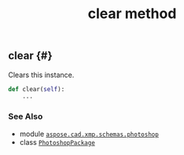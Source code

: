 ﻿---
title: clear method
second_title: Aspose.CAD for Python via .NET API References
description: 
type: docs
weight: 30
url: /python-net/aspose.cad.xmp.schemas.photoshop/photoshoppackage/clear/
is_root: false
---

## clear {#}

Clears this instance.



```python
def clear(self):
    ...
```





### See Also
* module [`aspose.cad.xmp.schemas.photoshop`](../../)
* class [`PhotoshopPackage`](/cad/python-net/aspose.cad.xmp.schemas.photoshop/photoshoppackage)
